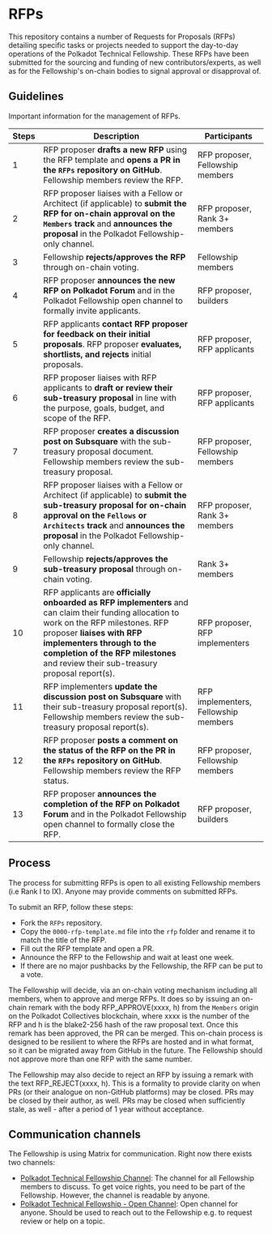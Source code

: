 # RFPs
This repository contains a number of Requests for Proposals (RFPs) detailing specific tasks or projects needed to support the day-to-day operations of the Polkadot Technical Fellowship. These RFPs have been submitted for the sourcing and funding of new contributors/experts, as well as for the Fellowship's on-chain bodies to signal approval or disapproval of.


## Guidelines

Important information for the management of RFPs.

|Steps |Description |Participants |
|------|------------|-------------|
|1 |RFP proposer **drafts a new RFP** using the RFP template and **opens a PR in the `RFPs` repository on GitHub**. Fellowship members review the RFP. |RFP proposer, Fellowship members |
|2 |RFP proposer liaises with a Fellow or Architect (if applicable) to **submit the RFP for on-chain approval on the `Members` track** and **announces the proposal** in the Polkadot Fellowship-only channel. |RFP proposer, Rank 3+ members |
|3 |Fellowship **rejects/approves the RFP** through on-chain voting. |Fellowship members |
|4 |RFP proposer **announces the new RFP on Polkadot Forum** and in the Polkadot Fellowship open channel to formally invite applicants. |RFP proposer, builders |
|5 |RFP applicants **contact RFP proposer for feedback on their initial proposals**. RFP proposer **evaluates, shortlists, and rejects** initial proposals. |RFP proposer, RFP applicants |
|6 |RFP proposer liaises with RFP applicants to **draft or review their sub-treasury proposal** in line with the purpose, goals, budget, and scope of the RFP. |RFP proposer, RFP applicants |
|7 |RFP proposer **creates a discussion post on Subsquare** with the sub-treasury proposal document. Fellowship members review the sub-treasury proposal. |RFP proposer, Fellowship members |
|8 |RFP proposer liaises with a Fellow or Architect (if applicable) to **submit the sub-treasury proposal for on-chain approval on the `Fellows` or `Architects` track** and **announces the proposal** in the Polkadot Fellowship-only channel. |RFP proposer, Rank 3+ members |
|9 |Fellowship **rejects/approves the sub-treasury proposal** through on-chain voting. |Rank 3+ members |
|10 |RFP applicants are **officially onboarded as RFP implementers** and can claim their funding allocation to work on the RFP milestones. RFP proposer **liaises with RFP implementers through to the completion of the RFP milestones** and review their sub-treasury proposal report(s). |RFP proposer, RFP implementers |
|11 |RFP implementers **update the discussion post on Subsquare** with their sub-treasury proposal report(s). Fellowship members review the sub-treasury proposal report(s). |RFP implementers, Fellowship members |
|12 |RFP proposer **posts a comment on the status of the RFP on the PR in the `RFPs` repository on GitHub**. Fellowship members review the RFP status. |RFP proposer, Fellowship members |
|13 |RFP proposer **announces the completion of the RFP on Polkadot Forum** and in the Polkadot Fellowship open channel to formally close the RFP. |RFP proposer, builders |


## Process

The process for submitting RFPs is open to all existing Fellowship members (i.e Rank I to IX). Anyone may provide comments on submitted RFPs. 

To submit an RFP, follow these steps:
  * Fork the `RFPs` repository.
  * Copy the `0000-rfp-template.md` file into the `rfp` folder and rename it to match the title of the RFP.
  * Fill out the RFP template and open a PR.
  * Announce the RFP to the Fellowship and wait at least one week.
  * If there are no major pushbacks by the Fellowship, the RFP can be put to a vote.

The Fellowship will decide, via an on-chain voting mechanism including all members, when to approve and merge RFPs. It does so by issuing an on-chain remark with the body RFP_APPROVE(xxxx, h) from the `Members` origin on the Polkadot Collectives blockchain, where xxxx is the number of the RFP and h is the blake2-256 hash of the raw proposal text. Once this remark has been approved, the PR can be merged. This on-chain process is designed to be resilient to where the RFPs are hosted and in what format, so it can be migrated away from GitHub in the future. The Fellowship should not approve more than one RFP with the same number.

The Fellowship may also decide to reject an RFP by issuing a remark with the text RFP_REJECT(xxxx, h). This is a formality to provide clarity on when PRs (or their analogue on non-GitHub platforms) may be closed. PRs may be closed by their author, as well. PRs may be closed when sufficiently stale, as well - after a period of 1 year without acceptance.


## Communication channels

The Fellowship is using Matrix for communication. Right now there exists two channels:

- [Polkadot Technical Fellowship Channel](https://matrix.to/#/#fellowship-members:parity.io): The channel for all Fellowship members to discuss. To get voice rights, you need to be part of the Fellowship. However, the channel is readable by anyone.
- [Polkadot Technical Fellowship - Open Channel](https://matrix.to/#/#fellowship-open-channel:parity.io): Open channel for anyone. Should be used to reach out to the Fellowship e.g. to request review or help on a topic.
